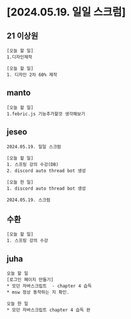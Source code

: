 # [2024.05.19. 일일 스크럼]
## 21 이상원
	[오늘 할 일]
	1.디자인제작

	[오늘 할 일]
	1. 디자인 2차 60% 제작


## manto
	[오늘 할 일]
	1.febric.js 기능추가할것 생각해보기


## jeseo
	2024.05.19. 일일 스크럼

	[오늘 할 일]
	1. 스프링 강의 수강(DB)
	2. discord auto thread bot 생성
	
	[오늘 한 일]
	1. discord auto thread bot 생성

	2024.05.19. 스크럼


## 수환
	[오늘 할 일]
	1. 스프링 강의 수강


## juha
	오늘 할 일 
	[로그인 페이지 만들기]
	* 모던 자바스크립트  - chapter 4 습득
	* msw 정상 동작하는 지 확인.
	
	오늘 한 일
	* 모던 자바스크립트 chapter 4 습득 완


